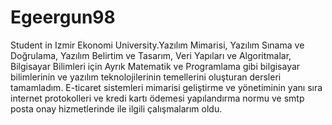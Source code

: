 # Egeergun98
Student in Izmir Ekonomi University.Yazılım Mimarisi, Yazılım Sınama ve Doğrulama, Yazılım Belirtim ve Tasarım, Veri Yapıları ve Algoritmalar, Bilgisayar Bilimleri için Ayrık Matematik ve Programlama gibi bilgisayar bilimlerinin ve yazılım teknolojilerinin temellerini oluşturan dersleri tamamladım. E-ticaret sistemleri mimarisi geliştirme ve yönetiminin yanı sıra internet protokolleri ve kredi kartı ödemesi yapılandırma normu ve smtp posta onay hizmetlerinde ile ilgili çalışmalarım oldu.
